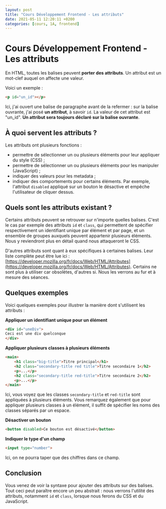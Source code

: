 ```yaml
---
layout: post
title: "Cours Développement Frontend - Les attributs"
date: 2021-05-11 12:20:11 +0200
categories: [cours, 1A, frontend]
---
```


# Cours Développement Frontend - Les attributs
En HTML, toutes les balises peuvent **porter des attributs**. Un attribut est un mot-clef auquel on affecte une valeur.

Voici un exemple :

```html
<p id="un_id"></p>
```

Ici, j'ai ouvert une balise de paragraphe avant de la refermer : sur la balise ouvrante, j'ai posé **un attribut**, à savoir `id`. La valeur de cet attribut est "un_id".
**Un attribut sera toujours déclaré sur la balise ouvrante**.

## À quoi servent les attributs ?
Les attributs ont plusieurs fonctions :

- permettre de sélectionner un ou plusieurs éléments pour leur appliquer du style (CSS) ;
- permettre de sélectionner un ou plusieurs éléments pour les manipuler (JavaScript) ;
- indiquer des valeurs pour les metadata ;
- indiquer des comportements pour certains éléments. Par exemple, l'attribut `disabled` appliqué sur un bouton le désactive et empêche l'utilisateur de cliquer dessus.

## Quels sont les attributs existant ?

Certains attributs peuvent se retrouver sur n'importe quelles balises. C'est le cas par exemple des attributs `id` et `class`, qui permettent de spécifier respectivement un identifiant unique par élément et par page, et un ensemble de groupes auxquels peuvent appartenir plusieurs éléments. Nous y reviendront plus en détail quand nous attaqueront le CSS.

D'autres attributs sont quant à eux spécifiques à certaines balises. Leur liste complète peut être lue ici : [https://developer.mozilla.org/fr/docs/Web/HTML/Attributes](https://developer.mozilla.org/fr/docs/Web/HTML/Attributes). 
Certains ne sont plus à utiliser car obsolètes, d'autres si. Nous les verrons au fur et à mesure des séances.

## Quelques exemples

Voici quelques exemples pour illustrer la manière dont s'utilisent les attributs :

**Appliquer un identifiant unique pour un élément**
```html
<div id="uneDiv">
Ceci est une div quelconque
</div>
```

**Appliquer plusieurs classes à plusieurs éléments**
```html
<main>
	<h1 class="big-title">Titre principal</h1>
	<h2 class="secondary-title red title">Titre secondaire 1</h2>
	<p>...</p>
	<h2 class="secondary-title red-title">Titre secondaire 2</h2>
	<p>...</p>
</main>
```
Ici, vous voyez que les classes `secondary-title` et `red-title` sont appliquées à plusieurs éléments. Vous remarquez également que pour appliquer plusieurs classes à un élément, il suffit de spécifier les noms des classes séparés par un espace.

**Désactiver un bouton**
```html
<button disabled>Ce bouton est désactivé</button>
```

**Indiquer le type d'un champ**
```html
<input type="number">
```
Ici, on ne pourra taper que des chiffres dans ce champ.


## Conclusion

Vous venez de voir la syntaxe pour ajouter des attributs sur des balises. Tout ceci peut paraître encore un peu abstrait : nous verrons l'utilité des attributs, notamment `id` et `class`, lorsque nous ferons du CSS et du JavaScript.
